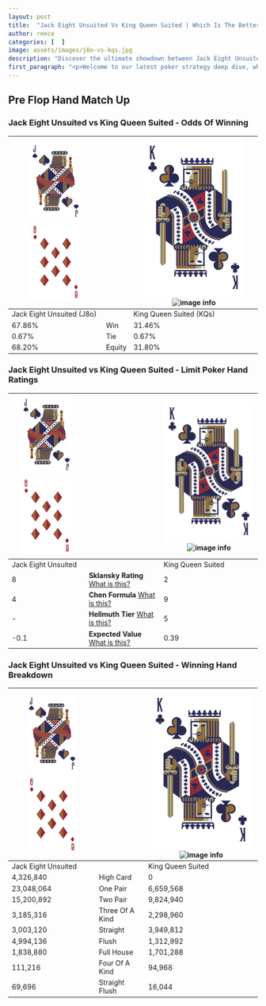 ```yaml
---
layout: post
title:  "Jack Eight Unsuited Vs King Queen Suited | Which Is The Better Hand In Poker? A Complete Guide"
author: reece
categories: [  ]
image: assets/images/j8o-vs-kqs.jpg
description: "Discover the ultimate showdown between Jack Eight Unsuited and King Queen Suited in poker! Uncover the odds, strategies, and scenarios where one hand triumphs over the other. Get ready to up your poker game with this thrilling analysis."
first_paragraph: "<p>Welcome to our latest poker strategy deep dive, where we're pitting two distinct hands against each other in a high-stakes showdown: Jack Eight Unsuited vs King Queen Suited.</p><p>In the dynamic world of poker, every decision counts, and knowing which hand holds the upper hand is key to your success at the table.</p><p>In this article, we'll dissect these two hands, explore the scenarios where one dominates the other, and equip you with the knowledge to make strategic choices that can tip the odds in your favor.</p><p>Get ready to unravel the intriguing dynamics of these poker hands and elevate your game to new heights.</p>"
---
```




[comment]: # (sp0)

## Pre Flop Hand Match Up

<div class="table hand-ratings" markdown="1"> 



### Jack Eight Unsuited vs King Queen Suited - Odds Of Winning


    
| ![image info](assets/images/hand1/J.png) ![image info](assets/images/hand1/8o.png) |  | ![image info](assets/images/hand2/K.png) ![image info](assets/images/hand2/Qs.png) |
| -------- | -------- | -------- |
| Jack Eight Unsuited (J8o) |  | King Queen Suited (KQs) |
| 67.86% | Win | 31.46% |
| 0.67% | Tie | 0.67% |
| 68.20% | Equity | 31.80% |




[comment]: # (sp1)



### Jack Eight Unsuited vs King Queen Suited - Limit Poker Hand Ratings


    
| ![image info](assets/images/hand1/J.png) ![image info](assets/images/hand1/8o.png) |  | ![image info](assets/images/hand2/K.png) ![image info](assets/images/hand2/Qs.png) |
| -------- | -------- | -------- |
| Jack Eight Unsuited |  | King Queen Suited |
| 8 | **Sklansky Rating** [What is this?](/sklansky-rating-explained) | 2 |
| 4 | **Chen Formula** [What is this?](/chen-formula-explained) | 9 |
| - | **Hellmuth Tier** [What is this?](/Hellmuth-tier-explained) | 5 |
| -0.1 | **Expected Value** [What is this?](/expected-value-explained) | 0.39 |




[comment]: # (sp2)



### Jack Eight Unsuited vs King Queen Suited - Winning Hand Breakdown


    
| ![image info](assets/images/hand1/J.png) ![image info](assets/images/hand1/8o.png) |  | ![image info](assets/images/hand2/K.png) ![image info](assets/images/hand2/Qs.png) |
| -------- | -------- | -------- |
| Jack Eight Unsuited |  | King Queen Suited |
| 4,326,840 | High Card | 0 |
| 23,048,064 | One Pair | 6,659,568 |
| 15,200,892 | Two Pair | 9,824,940 |
| 3,185,316 | Three Of A Kind | 2,298,960 |
| 3,003,120 | Straight | 3,949,812 |
| 4,994,136 | Flush | 1,312,992 |
| 1,838,880 | Full House | 1,701,288 |
| 111,216 | Four Of A Kind | 94,968 |
| 69,696 | Straight Flush | 16,044 |




[comment]: # (sp3)



</div>

[comment]: # (sp4)



[comment]: # (sp5)

